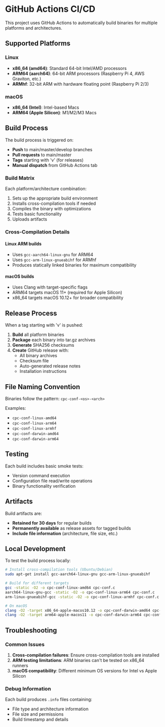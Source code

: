 # GitHub Actions CI/CD

This project uses GitHub Actions to automatically build binaries for multiple platforms and architectures.

## Supported Platforms

### Linux
- **x86_64 (amd64)**: Standard 64-bit Intel/AMD processors
- **ARM64 (aarch64)**: 64-bit ARM processors (Raspberry Pi 4, AWS Graviton, etc.)
- **ARMhf**: 32-bit ARM with hardware floating point (Raspberry Pi 2/3)

### macOS
- **x86_64 (Intel)**: Intel-based Macs
- **ARM64 (Apple Silicon)**: M1/M2/M3 Macs

## Build Process

The build process is triggered on:
- **Push** to main/master/develop branches
- **Pull requests** to main/master
- **Tags** starting with 'v' (for releases)
- **Manual dispatch** from GitHub Actions tab

### Build Matrix

Each platform/architecture combination:
1. Sets up the appropriate build environment
2. Installs cross-compilation tools if needed
3. Compiles the binary with optimizations
4. Tests basic functionality
5. Uploads artifacts

### Cross-Compilation Details

#### Linux ARM builds
- Uses `gcc-aarch64-linux-gnu` for ARM64
- Uses `gcc-arm-linux-gnueabihf` for ARMhf
- Produces statically linked binaries for maximum compatibility

#### macOS builds
- Uses Clang with target-specific flags
- ARM64 targets macOS 11+ (required for Apple Silicon)
- x86_64 targets macOS 10.12+ for broader compatibility

## Release Process

When a tag starting with 'v' is pushed:

1. **Build** all platform binaries
2. **Package** each binary into tar.gz archives
3. **Generate** SHA256 checksums
4. **Create** GitHub release with:
   - All binary archives
   - Checksum file
   - Auto-generated release notes
   - Installation instructions

## File Naming Convention

Binaries follow the pattern: `cpc-conf-<os>-<arch>`

Examples:
- `cpc-conf-linux-amd64`
- `cpc-conf-linux-arm64`
- `cpc-conf-linux-armhf`
- `cpc-conf-darwin-amd64`
- `cpc-conf-darwin-arm64`

## Testing

Each build includes basic smoke tests:
- Version command execution
- Configuration file read/write operations
- Binary functionality verification

## Artifacts

Build artifacts are:
- **Retained for 30 days** for regular builds
- **Permanently available** as release assets for tagged builds
- **Include file information** (architecture, file size, etc.)

## Local Development

To test the build process locally:

```bash
# Install cross-compilation tools (Ubuntu/Debian)
sudo apt-get install gcc-aarch64-linux-gnu gcc-arm-linux-gnueabihf

# Build for different targets
gcc -static -O2 -o cpc-conf-linux-amd64 cpc-conf.c
aarch64-linux-gnu-gcc -static -O2 -o cpc-conf-linux-arm64 cpc-conf.c
arm-linux-gnueabihf-gcc -static -O2 -o cpc-conf-linux-armhf cpc-conf.c

# On macOS
clang -O2 -target x86_64-apple-macos10.12 -o cpc-conf-darwin-amd64 cpc-conf.c
clang -O2 -target arm64-apple-macos11 -o cpc-conf-darwin-arm64 cpc-conf.c
```

## Troubleshooting

### Common Issues

1. **Cross-compilation failures**: Ensure cross-compilation tools are installed
2. **ARM testing limitations**: ARM binaries can't be tested on x86_64 runners
3. **macOS compatibility**: Different minimum OS versions for Intel vs Apple Silicon

### Debug Information

Each build produces `.info` files containing:
- File type and architecture information
- File size and permissions
- Build timestamp and details